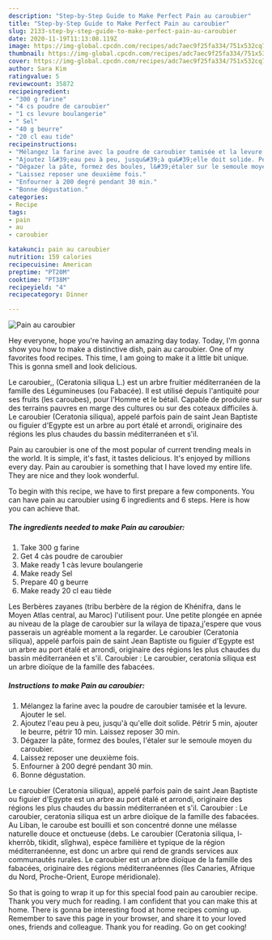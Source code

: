 ```yaml
---
description: "Step-by-Step Guide to Make Perfect Pain au caroubier"
title: "Step-by-Step Guide to Make Perfect Pain au caroubier"
slug: 2133-step-by-step-guide-to-make-perfect-pain-au-caroubier
date: 2020-11-19T11:13:08.119Z
image: https://img-global.cpcdn.com/recipes/adc7aec9f25fa334/751x532cq70/pain-au-caroubier-photo-principale-de-la-recette.jpg
thumbnail: https://img-global.cpcdn.com/recipes/adc7aec9f25fa334/751x532cq70/pain-au-caroubier-photo-principale-de-la-recette.jpg
cover: https://img-global.cpcdn.com/recipes/adc7aec9f25fa334/751x532cq70/pain-au-caroubier-photo-principale-de-la-recette.jpg
author: Sara Kim
ratingvalue: 5
reviewcount: 35872
recipeingredient:
- "300 g farine"
- "4 cs poudre de caroubier"
- "1 cs levure boulangerie"
- " Sel"
- "40 g beurre"
- "20 cl eau tide"
recipeinstructions:
- "Mélangez la farine avec la poudre de caroubier tamisée et la levure. Ajouter le sel."
- "Ajoutez l&#39;eau peu à peu, jusqu&#39;à qu&#39;elle doit solide. Pétrir 5 min, ajouter le beurre, pétrir 10 min. Laissez reposer 30 min."
- "Dégazer la pâte, formez des boules, l&#39;étaler sur le semoule moyen du caroubier."
- "Laissez reposer une deuxième fois."
- "Enfourner à 200 degré pendant 30 min."
- "Bonne dégustation."
categories:
- Recipe
tags:
- pain
- au
- caroubier

katakunci: pain au caroubier 
nutrition: 159 calories
recipecuisine: American
preptime: "PT20M"
cooktime: "PT38M"
recipeyield: "4"
recipecategory: Dinner

---
```



![Pain au caroubier](https://img-global.cpcdn.com/recipes/adc7aec9f25fa334/751x532cq70/pain-au-caroubier-photo-principale-de-la-recette.jpg)

Hey everyone, hope you're having an amazing day today. Today, I'm gonna show you how to make a distinctive dish, pain au caroubier. One of my favorites food recipes. This time, I am going to make it a little bit unique. This is gonna smell and look delicious.

Le caroubier,, (Ceratonia siliqua L.) est un arbre fruitier méditerranéen de la famille des Légumineuses (ou Fabacée). Il est utilisé depuis l&#39;antiquité pour ses fruits (les caroubes), pour l&#39;Homme et le bétail. Capable de produire sur des terrains pauvres en marge des cultures ou sur des coteaux difficiles à. Le caroubier (Ceratonia siliqua), appelé parfois pain de saint Jean Baptiste ou figuier d&#39;Egypte est un arbre au port étalé et arrondi, originaire des régions les plus chaudes du bassin méditerranéen et s&#39;il.

Pain au caroubier is one of the most popular of current trending meals in the world. It is simple, it's fast, it tastes delicious. It's enjoyed by millions every day. Pain au caroubier is something that I have loved my entire life. They are nice and they look wonderful.


To begin with this recipe, we have to first prepare a few components. You can have pain au caroubier using 6 ingredients and 6 steps. Here is how you can achieve that.

<!--inarticleads1-->

##### The ingredients needed to make Pain au caroubier:

1. Take 300 g farine
1. Get 4 càs poudre de caroubier
1. Make ready 1 càs levure boulangerie
1. Make ready  Sel
1. Prepare 40 g beurre
1. Make ready 20 cl eau tiède


Les Berbères zayanes (tribu berbère de la région de Khénifra, dans le Moyen Atlas central, au Maroc) l&#39;utilisent pour. Une petite plongée en apnée au niveau de la plage de caroubier sur la wilaya de tipaza,j&#39;espere que vous passerais un agréable moment a la regarder. Le caroubier (Ceratonia siliqua), appelé parfois pain de saint Jean Baptiste ou figuier d&#39;Egypte est un arbre au port étalé et arrondi, originaire des régions les plus chaudes du bassin méditerranéen et s&#39;il. Caroubier : Le caroubier, ceratonia siliqua est un arbre dioïque de la famille des fabacées. 

<!--inarticleads2-->

##### Instructions to make Pain au caroubier:

1. Mélangez la farine avec la poudre de caroubier tamisée et la levure. Ajouter le sel.
1. Ajoutez l&#39;eau peu à peu, jusqu&#39;à qu&#39;elle doit solide. Pétrir 5 min, ajouter le beurre, pétrir 10 min. Laissez reposer 30 min.
1. Dégazer la pâte, formez des boules, l&#39;étaler sur le semoule moyen du caroubier.
1. Laissez reposer une deuxième fois.
1. Enfourner à 200 degré pendant 30 min.
1. Bonne dégustation.


Le caroubier (Ceratonia siliqua), appelé parfois pain de saint Jean Baptiste ou figuier d&#39;Egypte est un arbre au port étalé et arrondi, originaire des régions les plus chaudes du bassin méditerranéen et s&#39;il. Caroubier : Le caroubier, ceratonia siliqua est un arbre dioïque de la famille des fabacées. Au Liban, le caroube est bouilli et son concentré donne une mélasse naturelle douce et onctueuse (debs. Le caroubier (Ceratonia siliqua, l-kherrôb, tikidit, slîghwa), espèce familière et typique de la région méditerranéenne, est donc un arbre qui rend de grands services aux communautés rurales. Le caroubier est un arbre dioïque de la famille des fabacées, originaire des régions méditerranéennes (îles Canaries, Afrique du Nord, Proche-Orient, Europe méridionale). 

So that is going to wrap it up for this special food pain au caroubier recipe. Thank you very much for reading. I am confident that you can make this at home. There is gonna be interesting food at home recipes coming up. Remember to save this page in your browser, and share it to your loved ones, friends and colleague. Thank you for reading. Go on get cooking!
